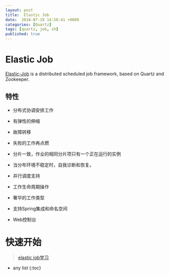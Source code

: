 ```yaml
---
layout: post
title:  Elastic Job
date:  2018-07-19 14:50:41 +0800
categories: [Quartz]
tags: [quartz, job, sh]
published: true
---
```


# Elastic Job

[Elastic-Job](https://github.com/elasticjob/elastic-job-lite) is a distributed scheduled job framework, based on Quartz and Zookeeper.

## 特性

- 分布式协调安排工作

- 有弹性的伸缩

- 故障转移

- 失败的工作再点燃

- 分片一致，作业的相同分片项只有一个正在运行的实例

- 当分布环境不稳定时，自我诊断和恢复。

- 并行调度支持

- 工作生命周期操作

- 奢华的工作类型

- 支持Spring集成和命名空间

- Web控制台

# 快速开始

> [elastic job学习](http://tech.lede.com/2017/06/23/rd/server/elasticJob/)




* any list
{:toc}